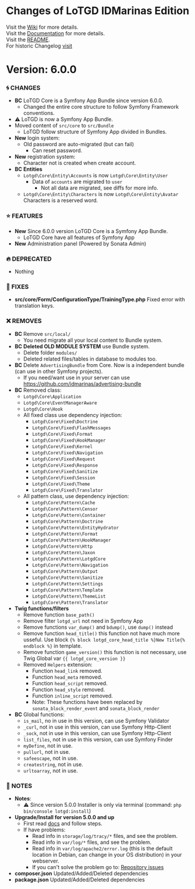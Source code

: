 # Changes of LoTGD IDMarinas Edition

Visit the [Wiki](https://github.com/idmarinas/lotgd-game/wiki) for more details.  
Visit the [Documentation](https://idmarinas.github.io/lotgd-game/) for more details.  
Visit the [README](https://github.com/idmarinas/lotgd-game/blob/master/README.md).   
For historic Changelog [visit](https://github.com/idmarinas/lotgd-game/blob/5.1.0/CHANGELOG.md)

# Version: 6.0.0

### :cyclone: CHANGES

-   **BC** LoTGD Core is a Symfony App Bundle since version 6.0.0.
    -   Changed the entire core structure to follow Symfony Framework conventions.
-   :warning: LoTGD is now a Symfony App Bundle.
-   Moved content of `src/core` to `src/Bundle`
    -   LoTGD follow structure of Symfony App divided in Bundles.
-   **New** login system:
    -   Old password are auto-migrated (but can fail)
        -   Can reset password.
-   **New** registration system:
    -   Character not is created when create account.
-   **BC** **Entities**
    -   `Lotgd\Core\Entity\Accounts` is now `Lotgd\Core\Entity\User`
        -   Data of `accounts` are migrated to `user`
            -   Not all data are migrated, see diffs for more info.
    -   `Lotgd\Core\Entity\Characters` is now `Lotgd\Core\Entity\Avatar` Characters is a reserved word.

### :star: FEATURES

-   **New** Since 6.0.0 version LoTGD Core is a Symfony App Bundle.
    -   LoTGD Core have all features of Symfony App
-   **New** Administration panel (Powered by Sonata Admin)

### :fire: DEPRECATED

-   Nothing

### :wrench: FIXES

-   **src/core/Form/ConfigurationType/TrainingType.php** Fixed error with translation keys.

### :x: REMOVES

-   **BC** Remove `src/local/`
    -   You need migrate all your local content to Bundle system.
-   **BC** **Deleted OLD MODULE SYSTEM** use Bundle system. 
    -   Delete folder `modules/` 
    -   Deleted related files/tables in database to modules too.
-   **BC** Delete `AdvertisingBundle` from Core. Now is a independent bundle (can use in other Symfony projects).
    -   If you need/want use in your server can use https://github.com/idmarinas/advertising-bundle
-   **BC** Removed class:
    -   `Lotgd\Core\Application`
    -   `Lotgd\Core\EventManagerAware`
    -   `Lotgd\Core\Hook`
    -   All fixed class use dependency injection:
        -   `Lotgd\Core\Fixed\Doctrine`
        -   `Lotgd\Core\Fixed\FlashMessages`
        -   `Lotgd\Core\Fixed\Format`
        -   `Lotgd\Core\Fixed\HookManager`
        -   `Lotgd\Core\Fixed\Kernel`
        -   `Lotgd\Core\Fixed\Navigation`
        -   `Lotgd\Core\Fixed\Request`
        -   `Lotgd\Core\Fixed\Response`
        -   `Lotgd\Core\Fixed\Sanitize`
        -   `Lotgd\Core\Fixed\Session`
        -   `Lotgd\Core\Fixed\Theme`
        -   `Lotgd\Core\Fixed\Translator`
    -   All pattern class, use dependency injection:
        -   `Lotgd\Core\Pattern\Cache`
        -   `Lotgd\Core\Pattern\Censor`
        -   `Lotgd\Core\Pattern\Container`
        -   `Lotgd\Core\Pattern\Doctrine`
        -   `Lotgd\Core\Pattern\EntityHydrator`
        -   `Lotgd\Core\Pattern\Format`
        -   `Lotgd\Core\Pattern\HookManager`
        -   `Lotgd\Core\Pattern\Http`
        -   `Lotgd\Core\Pattern\Jaxon`
        -   `Lotgd\Core\Pattern\LotgdCore`
        -   `Lotgd\Core\Pattern\Navigation`
        -   `Lotgd\Core\Pattern\Output`
        -   `Lotgd\Core\Pattern\Sanitize`
        -   `Lotgd\Core\Pattern\Settings`
        -   `Lotgd\Core\Pattern\Template`
        -   `Lotgd\Core\Pattern\ThemeList`
        -   `Lotgd\Core\Pattern\Translator`
-   **Twig functions/filters**
    -   Remove function `base_path()`
    -   Remove filter `lotgd_url` not need in Symfony App
    -   Remove functions `var_dump()` and `bdump()`, use `dump()` instead
    -   Remove function `head_title()` this function not have much more usseful. Use block `{% block lotgd_core_head_title %}New Title{% endblock %}` in template.
    -   Remove function `game_version()` this function is not necessary, use Twig Global var `{{ lotgd_core_version }}`
    -   Removed `Helpers` extension:
        -   Function `head_link` removed. 
        -   Function `head_meta` removed. 
        -   Function `head_script` removed. 
        -   Function `head_style` removed. 
        -   Function `inline_script` removed. 
        -   Note: These functions have been replaced by `sonata_block_render_event` and `sonata_block_render`
-   **BC** Global functions:
    -   `is_mail`, no in use in this version, can use Symfony Validator
    -   `_curl`, not in use in this version, can use Symfony Http-Client
    -   `_sock`, not in use in this version, can use Symfony Http-Client
    -   `list_files`, not in use in this version, can use Symfony Finder
    -   `myDefine`, not in use.
    -   `pullurl`, not in use.
    -   `safeescape`, not in use.
    -   `createstring`, not in use.
    -   `urltoarray`, not in use.

### :notebook: NOTES

-   **Notes**:
    -   :warning: Since version 5.0.0 Installer is only via terminal (command: `php bin/console lotgd:install`)
-   **Upgrade/Install for version 5.0.0 and up**
    -   First read [docs](https://github.com/idmarinas/lotgd-game/wiki/Skeleton) and follow steps.
    -   If have problems:
        -   Read info in `storage/log/tracy/*` files, and see the problem.
        -   Read info in `var/log/*` files, and see the problem.
        -   Read info in `var/log/apache2/error.log` (this is the default location in Debian, can change in your OS distribution) in your webserver.
        -   If you can't solve the problem go to: [Repository issues](https://github.com/idmarinas/lotgd-game/issues)
-   **composer.json** Updated/Added/Deleted dependencies
-   **package.json** Updated/Added/Deleted dependencies
